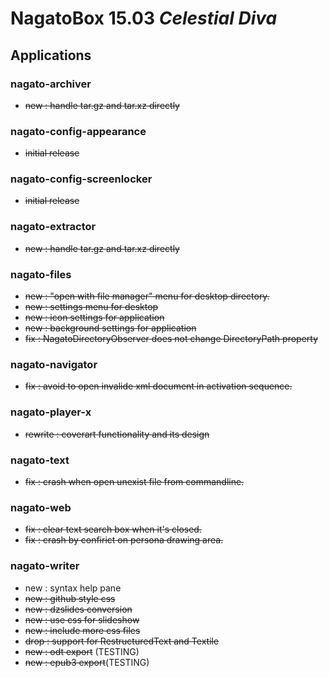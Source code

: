 # NagatoBox 15.03 _Celestial Diva_

## Applications

### nagato-archiver

+ ~~new : handle tar.gz and tar.xz directly~~

### nagato-config-appearance

+ ~~initial release~~

### nagato-config-screenlocker

+ ~~initial release~~

### nagato-extractor

+ ~~new : handle tar.gz and tar.xz directly~~

### nagato-files

+ ~~new : "open with file manager" menu for desktop directory.~~
+ ~~new : settings menu for desktop~~
+ ~~new : icon settings for application~~
+ ~~new : background settings for application~~
+ ~~fix : NagatoDirectoryObserver does not change DirectoryPath property~~

### nagato-navigator

+ ~~fix : avoid to open invalide xml document in activation sequence.~~

### nagato-player-x

+ ~~rewrite : coverart functionality and its design~~

### nagato-text

+ ~~fix : crash when open unexist file from commandline.~~

### nagato-web

+ ~~fix : clear text search box when it's closed.~~
+ ~~fix : crash by confirict on persona drawing area.~~

### nagato-writer

+ new : syntax help pane
+ ~~new : github style css~~
+ ~~new : dzslides conversion~~ 
+ ~~new : use css for slideshow~~
+ ~~new : include more css files~~
+ ~~drop : support for RestructuredText and Textile~~
+ ~~new : odt export~~ (TESTING)
+ ~~new : epub3 export~~(TESTING)
